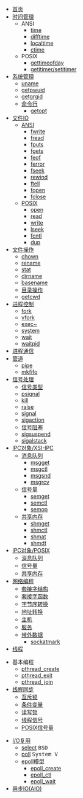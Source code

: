 * [首页](./docs/Home.md)
* [时间管理](./docs/时间.md)
	* ANSI
		* [time](./docs/time.md)
		* [difftime](./docs/difftime.md)
		* [localtime](./docs/localtime.md)
		* [ctime]()
	* POSIX
		* [gettimeofday](./docs/gettimeofday.md)
		* [getitimer/setitimer](./docs/gettimeofday.md)
* [系统管理](./docs/系统管理.md)
	* [uname](./docs/uname.md)
	* [getpwuid](./docs/getpwuid.md)
	* [getgrgid](./docs/getgrgid.md)
	* [命令行]()
		* [getopt](./docs/getopt.md)
* [文件IO](./docs/文件IO.md)
	* [ANSI]()
		* [fwrite](./docs/fwrite-fread.md)
		* [fread](./docs/fwrite-fread.md)
		* [fputs](./docs/fputs-fgets.md)
		* [fgets](./docs/fputs-fgets.md)
		* [feof](./docs/feof-ferror.md)
		* [ferror](./docs/feof-ferror.md)
		* [fseek](./docs/fseek-rewind.md)
		* [rewind](./docs/fseek-rewind.md)
		* [ftell](./docs/ftell.md)
		* [fopen](./docs/fopen.md)
		* [fclose](./docs/fclose.md)
	* [POSIX]()
		* [open](./docs/open.md)
		* [read](./docs/read.md)
		* [write](./docs/write.md)
		* [lseek](./docs/lseek.md)
		* [fcntl](./docs/fcntl.md)
		* [dup](./docs/dup.md)
* [文件操作](./docs/文件操作.md)
	* [chown](./docs/chown.md)
	* [rename](./docs/rename.md)
	* [stat](./docs/stat.md)
	* [dirname](./docs/basename.md)
	* [basename](./docs/basename.md)
	* [目录操作](./docs/目录操作.md)
	* [getcwd](./docs/getcwd.md)
* [进程控制](./docs/进程控制.md)
	* [fork](./docs/fork.md)
	* [vfork](./docs/vfork.md)
	* [exec~](./docs/exec.md)
	* [system]()
	* [wait](./docs/wait.md)
	* [waitpid]()
* [进程通信](./docs/进程通信.md)
* [管道]()
    * [pipe](./docs/pipe.md)
    * [mkfifo](./docs/mkfifo.md)
* [信号处理](./docs/信号处理.md)
	* [信号类型](./docs/信号类型.md)
	* [psignal](./docs/psignal.md)
	* [kill](./docs/kill.md)
	* [raise](./docs/raise.md)
	* [signal](./docs/signal.md)
	* [sigaction](./docs/sigaction.md)
	* [信号阻塞](./docs/信号阻塞.md)
	* [sigsuspend](./docs/sigsuspend.md)
	* [sigalstack]()
* [IPC对象/XSI-IPC](./docs/XSI-IPC.md) 
	* [消息队列](./docs/消息队列.md)
		* [msgget](./docs/msgget.md)
		* [msgctl](./docs/msgctl.md)
		* [msgsnd](./docs/msgsnd-msgrcv.md)
		* [msgrcv](./docs/msgsnd-msgrcv.md)
	* [信号量](./docs/信号量.md)
		* [semget](./docs/semget.md)
		* [semctl](./docs/semctl.md)
		* [semop](./docs/semop.md)
	* [共享内存](./docs/共享内存.md)
		* [shmget](./docs/shmget.md)
		* [shmctl](./docs/shmctl.md)
		* [shmat](./docs/shmat-shmdt.md)
		* [shmdt](./docs/shmat-shmdt.md)
* [IPC对象/POSIX]()
	- [消息队列]()
	- [信号量](./docs/POSIX信号量.md)
	- [共享内存]()
* [网络编程](./docs/网络编程.md)
	* [套接字结构](./docs/套接字结构.md)
	* [套接字函数](./docs/套接字函数.md)
	* [字节序转换](./docs/字节序转换函数.md)
	* [地址转换](./docs/地址转换函数.md)
	* [主机](./docs/主机.md)
	* [服务](./docs/服务.md)
	* [带外数据](./docs/带外数据.md)
	  * [sockatmark]()
* [线程](./docs/线程.md)
-   基本编程
	* [pthread_create](./docs/pthread_create.md)
	* [pthread_exit](./docs/pthread_exit.md)
	* [pthread_join](./docs/pthread_join.md)
- [线程同步](./docs/线程同步.md)
	- [互斥锁](./docs/互斥锁.md)
	- [条件变量]()
	- [读写锁]()
	- [线程信号]()
	- [POSIX信号量](./docs/POSIX信号量.md)
* [I/O复用](./docs/IO复用.md)
	- [select](./docs/select.md) <kbd>BSD</kbd>
	- [poll](./docs/poll.md) <kbd>System V</kbd>
	- [epoll模型](./docs/epoll.md)
	  * [epoll_create](./docs/epoll_create.md) 
	  * [epoll_ctl](./docs/epoll_ctl.md) 
	  * [epoll_wait](./docs/epoll_wait.md) 
* [异步IO(AIO)](./docs/AIO.md)


